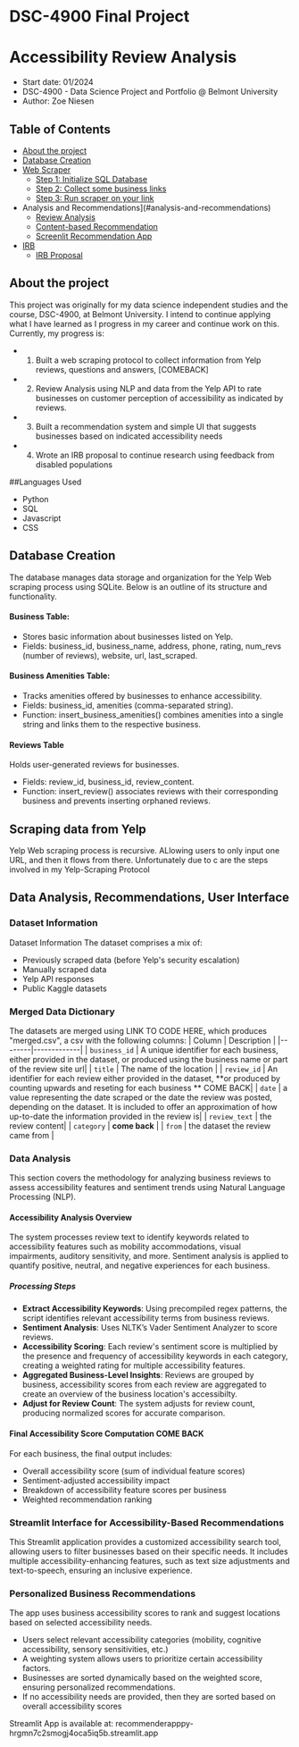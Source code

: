 # DSC-4900 Final Project
# Accessibility Review Analysis
  - Start date: 01/2024
  - DSC-4900 - Data Science Project and Portfolio @ Belmont University
  - Author: Zoe Niesen

Table of Contents
---
   * [About the project](#about-the-project)
   * [Database Creation](#database-creation)
   * [Web Scraper](#scraping-data-from-yelp)
      * [Step 1: Initialize SQL Database](#step-1-initialize-sql-database)
      * [Step 2: Collect some business links](#step-2-collect-some-business-links) 
      * [Step 3: Run scraper on your link](#step-3-run-scraper-on-your-link)
   * Analysis and Recommendations](#analysis-and-recommendations)
      * [Review Analysis](#review-analysis)
      * [Content-based Recommendation](#content-based-recommendation)
      * [Screenlit Recommendation App](#screenlit-recommendation-app)
   * [IRB](#irb)
      * [IRB Proposal](#irb-proposal)


## About the project
This project was originally for my data science independent studies and the course, DSC-4900, at Belmont University. I intend to continue applying what I have learned as I progress in my career and continue work on this. Currently, my progress is:
 - 1. Built a web scraping protocol to collect information from Yelp reviews, questions and answers, [COMEBACK]
 - 2. Review Analysis using NLP and data from the Yelp API to rate businesses on customer perception of accessibility as indicated by reviews.
 - 3. Built a recommendation system and simple UI that suggests businesses based on indicated accessibility needs
 - 4. Wrote an IRB proposal to continue research using feedback from disabled populations

##Languages Used
- Python
- SQL
- Javascript
- CSS

## Database Creation
The database manages data storage and organization for the Yelp Web scraping process using SQLite. Below is an outline of its structure and functionality.

#### Business Table: 
- Stores basic information about businesses listed on Yelp.
- Fields: business_id, business_name, address, phone, rating, num_revs (number of reviews), website, url, last_scraped.

#### Business Amenities Table: 
- Tracks amenities offered by businesses to enhance accessibility.
- Fields: business_id, amenities (comma-separated string).
- Function: insert_business_amenities() combines amenities into a single string and links them to the respective business.

#### Reviews Table
Holds user-generated reviews for businesses.
- Fields: review_id, business_id, review_content.
- Function: insert_review() associates reviews with their corresponding business and prevents inserting orphaned reviews.


## Scraping data from Yelp
Yelp Web scraping process is recursive. ALlowing users to only input one URL, and then it flows from there. Unfortunately due to c are the steps involved in my Yelp-Scraping Protocol



## Data Analysis, Recommendations, User Interface
### Dataset Information
Dataset Information
The dataset comprises a mix of:
- Previously scraped data (before Yelp's security escalation)
- Manually scraped data
- Yelp API responses
- Public Kaggle datasets

### Merged Data Dictionary
The datasets are merged using LINK TO CODE HERE, which produces "merged.csv", a csv with the following columns:
| Column | Description |
|--------|-------------|
| `business_id` | A unique identifier for each business, either provided in the dataset, or produced using the business name or part of the review site url|
| `title` | The name of the location |
| `review_id` | An identifier for each review either provided in the dataset, **or produced by counting upwards and reseting for each business ** COME BACK|
| `date` | a value representing the date scraped or the date the review was posted, depending on the dataset. It is included to offer an approximation of how up-to-date the information provided in the review is|
| `review_text` | the review content|
| `category` | **come back** |
| `from` | the dataset the review came from |

### Data Analysis
This section covers the methodology for analyzing business reviews to assess accessibility features and sentiment trends using Natural Language Processing (NLP).
#### Accessibility Analysis Overview
The system processes review text to identify keywords related to accessibility features such as mobility accommodations, visual impairments, auditory sensitivity, and more. Sentiment analysis is applied to quantify positive, neutral, and negative experiences for each business.
##### Processing Steps
- **Extract Accessibility Keywords**: Using precompiled regex patterns, the script identifies relevant accessibility terms from business reviews.
- **Sentiment Analysis**: Uses NLTK’s Vader Sentiment Analyzer to score reviews.
- **Accessibility Scoring**: Each review's sentiment score is multiplied by the presence and frequency of accessibility keywords in each category, creating a weighted rating for multiple accessibility features.
- **Aggregated Business-Level Insights**: Reviews are grouped by business, accessibility scores from each review are aggregated to create an overview of the business location's accessibilty.
- **Adjust for Review Count**: The system adjusts for review count, producing normalized scores for accurate comparison.

#### Final Accessibility Score Computation COME BACK
For each business, the final output includes:
- Overall accessibility score (sum of individual feature scores)
- Sentiment-adjusted accessibility impact
- Breakdown of accessibility feature scores per business
- Weighted recommendation ranking

### Streamlit Interface for Accessibility-Based Recommendations
This Streamlit application provides a customized accessibility search tool, allowing users to filter businesses based on their specific needs. It includes multiple accessibility-enhancing features, such as text size adjustments and text-to-speech, ensuring an inclusive experience.

### Personalized Business Recommendations
The app uses business accessibility scores to rank and suggest locations based on selected accessibility needs.
- Users select relevant accessibility categories (mobility, cognitive accessibility, sensory sensitivities, etc.)
- A weighting system allows users to prioritize certain accessibility factors.
- Businesses are sorted dynamically based on the weighted score, ensuring personalized recommendations.
- If no accessibility needs are provided, then they are sorted based on overall accessibility scores

Streamlit App is available at: recommenderapppy-hrgmn7c2smogj4oca5iq5b.streamlit.app








